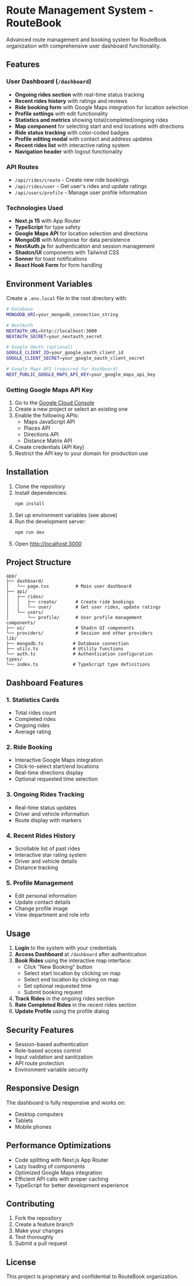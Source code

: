 # Route Management System - RouteBook

Advanced route management and booking system for RouteBook organization with comprehensive user dashboard functionality.

## Features

### User Dashboard (`/dashboard`)
- **Ongoing rides section** with real-time status tracking
- **Recent rides history** with ratings and reviews
- **Ride booking form** with Google Maps integration for location selection
- **Profile settings** with edit functionality
- **Statistics and metrics** showing total/completed/ongoing rides
- **Map component** for selecting start and end locations with directions
- **Ride status tracking** with color-coded badges
- **Profile editing modal** with contact and address updates
- **Recent rides list** with interactive rating system
- **Navigation header** with logout functionality

### API Routes
- `/api/rides/create` - Create new ride bookings
- `/api/rides/user` - Get user's rides and update ratings
- `/api/users/profile` - Manage user profile information

### Technologies Used
- **Next.js 15** with App Router
- **TypeScript** for type safety
- **Google Maps API** for location selection and directions
- **MongoDB** with Mongoose for data persistence
- **NextAuth.js** for authentication and session management
- **Shadcn/UI** components with Tailwind CSS
- **Sonner** for toast notifications
- **React Hook Form** for form handling

## Environment Variables

Create a `.env.local` file in the root directory with:

```bash
# Database
MONGODB_URI=your_mongodb_connection_string

# NextAuth
NEXTAUTH_URL=http://localhost:3000
NEXTAUTH_SECRET=your_nextauth_secret

# Google OAuth (optional)
GOOGLE_CLIENT_ID=your_google_oauth_client_id
GOOGLE_CLIENT_SECRET=your_google_oauth_client_secret

# Google Maps API (required for dashboard)
NEXT_PUBLIC_GOOGLE_MAPS_API_KEY=your_google_maps_api_key
```

### Getting Google Maps API Key

1. Go to the [Google Cloud Console](https://console.cloud.google.com/)
2. Create a new project or select an existing one
3. Enable the following APIs:
   - Maps JavaScript API
   - Places API
   - Directions API
   - Distance Matrix API
4. Create credentials (API Key)
5. Restrict the API key to your domain for production use

## Installation

1. Clone the repository
2. Install dependencies:
   ```bash
   npm install
   ```
3. Set up environment variables (see above)
4. Run the development server:
   ```bash
   npm run dev
   ```
5. Open [http://localhost:3000](http://localhost:3000)

## Project Structure

```
app/
├── dashboard/
│   └── page.tsx          # Main user dashboard
├── api/
│   ├── rides/
│   │   ├── create/       # Create ride bookings
│   │   └── user/         # Get user rides, update ratings
│   └── users/
│       └── profile/      # User profile management
components/
├── ui/                   # Shadcn UI components
└── providers/            # Session and other providers
lib/
├── mongodb.ts           # Database connection
├── utils.ts             # Utility functions
└── auth.ts              # Authentication configuration
types/
└── index.ts             # TypeScript type definitions
```

## Dashboard Features

### 1. Statistics Cards
- Total rides count
- Completed rides
- Ongoing rides 
- Average rating

### 2. Ride Booking
- Interactive Google Maps integration
- Click-to-select start/end locations
- Real-time directions display
- Optional requested time selection

### 3. Ongoing Rides Tracking
- Real-time status updates
- Driver and vehicle information
- Route display with markers

### 4. Recent Rides History
- Scrollable list of past rides
- Interactive star rating system
- Driver and vehicle details
- Distance tracking

### 5. Profile Management
- Edit personal information
- Update contact details
- Change profile image
- View department and role info

## Usage

1. **Login** to the system with your credentials
2. **Access Dashboard** at `/dashboard` after authentication
3. **Book Rides** using the interactive map interface:
   - Click "New Booking" button
   - Select start location by clicking on map
   - Select end location by clicking on map
   - Set optional requested time
   - Submit booking request
4. **Track Rides** in the ongoing rides section
5. **Rate Completed Rides** in the recent rides section
6. **Update Profile** using the profile dialog

## Security Features

- Session-based authentication
- Role-based access control
- Input validation and sanitization
- API route protection
- Environment variable security

## Responsive Design

The dashboard is fully responsive and works on:
- Desktop computers
- Tablets
- Mobile phones

## Performance Optimizations

- Code splitting with Next.js App Router
- Lazy loading of components
- Optimized Google Maps integration
- Efficient API calls with proper caching
- TypeScript for better development experience

## Contributing

1. Fork the repository
2. Create a feature branch
3. Make your changes
4. Test thoroughly
5. Submit a pull request

## License

This project is proprietary and confidential to RouteBook organization.
